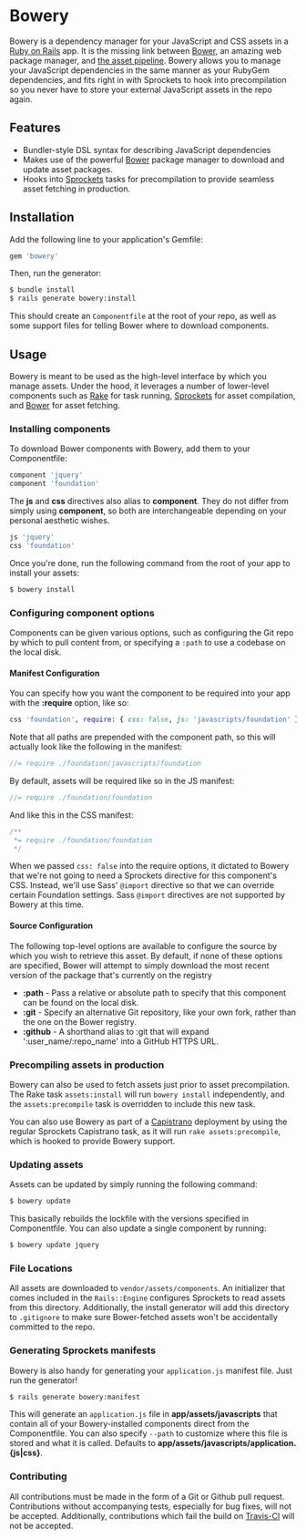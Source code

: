 # Bowery

Bowery is a dependency manager for your JavaScript and CSS assets in a
[Ruby on Rails][rails] app. It is the missing link between
[Bower][bower], an amazing web package manager, and [the asset
pipeline][sprockets]. Bowery allows you to manage your JavaScript
dependencies in the same manner as your RubyGem dependencies, and fits
right in with Sprockets to hook into precompilation so you never have to
store your external JavaScript assets in the repo again.

## Features

- Bundler-style DSL syntax for describing JavaScript dependencies
- Makes use of the powerful [Bower][bower] package manager to download
  and update asset packages.
- Hooks into [Sprockets][sprockets] tasks for precompilation to
  provide seamless asset fetching in production.

## Installation

Add the following line to your application's Gemfile:

```ruby
gem 'bowery'
```

Then, run the generator:

```bash
$ bundle install
$ rails generate bowery:install
```

This should create an `Componentfile` at the root of your repo, as well as
some support files for telling Bower where to download components.

## Usage

Bowery is meant to be used as the high-level interface by which you
manage assets. Under the hood, it leverages a number of lower-level
components such as [Rake][rake] for task running, [Sprockets][sprockets]
for asset compilation, and [Bower][bower] for asset fetching.

### Installing components

To download Bower components with Bowery, add them to your Componentfile:

```ruby
component 'jquery'
component 'foundation'
```

The **js** and **css** directives also alias to **component**. They do
not differ from simply using **component**, so both are interchangeable
depending on your personal aesthetic wishes.

```ruby
js 'jquery'
css 'foundation'
```

Once you're done, run the following command from the root of your app to
install your assets:

```bash
$ bowery install
```

### Configuring component options

Components can be given various options, such as configuring the Git repo
by which to pull content from, or specifying a `:path` to use a codebase
on the local disk.

#### Manifest Configuration

You can specify how you want the component to be required into your app
with the **:require** option, like so:

```ruby
css 'foundation', require: { css: false, js: 'javascripts/foundation' }
```

Note that all paths are prepended with the component path, so this will
actually look like the following in the manifest:

```js
//= require ./foundation/javascripts/foundation
```

By default, assets will be required like so in the JS manifest:

```js
//= require ./foundation/foundation
```

And like this in the CSS manifest:

```css
/**
 *= require ./foundation/foundation
 */
```

When we passed `css: false` into the require options, it dictated to
Bowery that we're not going to need a Sprockets directive for this
component's CSS. Instead, we'll use Sass' `@import` directive so that we
can override certain Foundation settings. Sass `@import` directives are
not supported by Bowery at this time.

#### Source Configuration

The following top-level options are available to configure the source by
which you wish to retrieve this asset. By default, if none of these
options are specified, Bower will attempt to simply download the most
recent version of the package that's currently on the registry

- **:path** - Pass a relative or absolute path to specify that this
  component can be found on the local disk.
- **:git** - Specify an alternative Git repository, like your own fork,
  rather than the one on the Bower registry.
- **:github** - A shorthand alias to :git that will expand
  ':user_name/:repo_name' into a GitHub HTTPS URL.

### Precompiling assets in production

Bowery can also be used to fetch assets just prior to asset
precompilation. The Rake task `assets:install` will run `bowery
install` independently, and the `assets:precompile` task is overridden
to include this new task.

You can also use Bowery as part of a [Capistrano][cap] deployment by using the
regular Sprockets Capistrano task, as it will run `rake
assets:precompile`, which is hooked to provide Bowery support.

### Updating assets

Assets can be updated by simply running the following command:

```bash
$ bowery update
```

This basically rebuilds the lockfile with the versions specified in
Componentfile. You can also update a single component by running:

```bash
$ bowery update jquery
```

### File Locations

All assets are downloaded to `vendor/assets/components`. An initializer
that comes included in the `Rails::Engine` configures Sprockets to read
assets from this directory. Additionally, the install generator will add
this directory to `.gitignore` to make sure Bower-fetched assets won't
be accidentally committed to the repo.

### Generating Sprockets manifests

Bowery is also handy for generating your `application.js` manifest file.
Just run the generator!

```bash
$ rails generate bowery:manifest
```

This will generate an `application.js` file in
**app/assets/javascripts** that contain all of your Bowery-installed
components direct from the Componentfile. You can also specify `--path` to
customize where this file is stored and what it is called. Defaults to
**app/assets/javascripts/application.{js|css}**.

### Contributing

All contributions must be made in the form of a Git or Github pull
request. Contributions without accompanying tests, especially for bug
fixes, will not be accepted. Additionally, contributions which fail the
build on [Travis-CI][travis] will not be accepted.

[bower]: http://twitter.github.io/bower
[rails]: http://rubyonrails.org
[sprockets]: http://github.com/sstephenson/sprockets
[rake]: http://rake.rubyforge.org
[rspec]: http://rspec.com
[travis]: http://travis-ci.org
[cap]: http://capify.org
